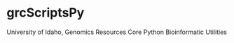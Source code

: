 grcScriptsPy
============

University of Idaho, Genomics Resources Core Python Bioinformatic Utilities
